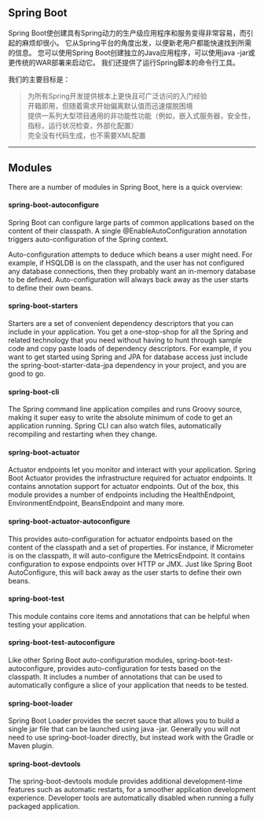 ## Spring Boot

Spring Boot使创建具有Spring动力的生产级应用程序和服务变得非常容易，而引起的麻烦却很小。 它从Spring平台的角度出发，以便新老用户都能快速找到所需的信息。
您可以使用Spring Boot创建独立的Java应用程序，可以使用java -jar或更传统的WAR部署来启动它。 我们还提供了运行Spring脚本的命令行工具。

我们的主要目标是：
> 为所有Spring开发提供根本上更快且可广泛访问的入门经验  
> 开箱即用，但随着需求开始偏离默认值而迅速摆脱困境  
> 提供一系列大型项目通用的非功能性功能（例如，嵌入式服务器，安全性，指标，运行状况检查，外部化配置）  
> 完全没有代码生成，也不需要XML配置  

---
## Modules
There are a number of modules in Spring Boot, here is a quick overview:

#### spring-boot-autoconfigure
Spring Boot can configure large parts of common applications based on the content of their classpath. A single @EnableAutoConfiguration annotation triggers auto-configuration of the Spring context.

Auto-configuration attempts to deduce which beans a user might need. For example, if HSQLDB is on the classpath, and the user has not configured any database connections, then they probably want an in-memory database to be defined. Auto-configuration will always back away as the user starts to define their own beans.

#### spring-boot-starters
Starters are a set of convenient dependency descriptors that you can include in your application. You get a one-stop-shop for all the Spring and related technology that you need without having to hunt through sample code and copy paste loads of dependency descriptors. For example, if you want to get started using Spring and JPA for database access just include the spring-boot-starter-data-jpa dependency in your project, and you are good to go.

#### spring-boot-cli
The Spring command line application compiles and runs Groovy source, making it super easy to write the absolute minimum of code to get an application running. Spring CLI can also watch files, automatically recompiling and restarting when they change.

#### spring-boot-actuator
Actuator endpoints let you monitor and interact with your application. Spring Boot Actuator provides the infrastructure required for actuator endpoints. It contains annotation support for actuator endpoints. Out of the box, this module provides a number of endpoints including the HealthEndpoint, EnvironmentEndpoint, BeansEndpoint and many more.

#### spring-boot-actuator-autoconfigure
This provides auto-configuration for actuator endpoints based on the content of the classpath and a set of properties. For instance, if Micrometer is on the classpath, it will auto-configure the MetricsEndpoint. It contains configuration to expose endpoints over HTTP or JMX. Just like Spring Boot AutoConfigure, this will back away as the user starts to define their own beans.

#### spring-boot-test
This module contains core items and annotations that can be helpful when testing your application.

#### spring-boot-test-autoconfigure
Like other Spring Boot auto-configuration modules, spring-boot-test-autoconfigure, provides auto-configuration for tests based on the classpath. It includes a number of annotations that can be used to automatically configure a slice of your application that needs to be tested.

#### spring-boot-loader
Spring Boot Loader provides the secret sauce that allows you to build a single jar file that can be launched using java -jar. Generally you will not need to use spring-boot-loader directly, but instead work with the Gradle or Maven plugin.

#### spring-boot-devtools
The spring-boot-devtools module provides additional development-time features such as automatic restarts, for a smoother application development experience. Developer tools are automatically disabled when running a fully packaged application.
